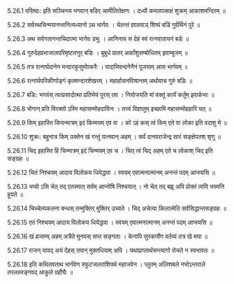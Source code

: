 5.26.1
वसिष्ठः:
इति सञ्चिन्त्य भगवान् बडिर् आमीलितेक्षणः ।
दध्यौ कमलपत्त्राक्षं शुक्रम् आकाशमन्दिरम् ॥


5.26.2
सर्वस्थचिन्मयानन्तनित्यध्यानो ऽथ भार्गवः ।
चेतन्तं ज्ञातवाञ् शिष्यं बडिं गुर्वर्थिनं पुरे ॥


5.26.3
अथ सर्वगतानन्तचिदात्मा भार्गवः प्रभुः ।
आनिनाय स देहं स्वं रत्नवातायनं बडेः ॥


5.26.4
गुरुदेहप्रभाजालपरिमृष्टतनुर् बडिः ।
बुबुधे प्रातर् अर्कांशुसम्बोधितम् इवाम्बुजम् ॥


5.26.5
तत्र रत्नार्घदानेन मन्दारकुसुमोत्करैः ।
पादाभिवन्दनेनैनं पूजयाम् आस भार्गवम् ॥


5.26.6
रत्नार्घपरिकीर्णाङ्गं कृतमन्दारशेखरम् ।
महार्हासनविश्रान्तम् अथोवाच गुरुं बडिः ॥


5.26.7
बडिः:
भगवंस् त्वत्प्रसादोत्था प्रतिभेयं पुरस् तव ।
नियोजयति मां वक्तुं कार्यं कर्तुम् इवार्कभाः ॥


5.26.8
भोगान् प्रति विरक्तो ऽस्मि महासम्मोहदायिनः ।
तत्त्वं विज्ञातुम् इच्छामि महासम्मोहहारि यत् ॥


5.26.9
किम् इहास्ति कियन्मात्रम् इदं किम्मयम् एव वा ।
को ऽहं कस् त्वं किम् एते वा लोका इति वदाशु मे ॥


5.26.10
शुक्रः:
बहुनात्र किम् उक्तेन खं गन्तुं यत्नवान् अहम् ।
सर्वं दानवराजेन्द्र सारं सङ्क्षेपतश् शृणु ॥


5.26.11
चिद् इहास्ति हि चिन्मात्रम् इदं चिन्मयम् एव च ।
चित् त्वं चिद् अहम् एते च लोकाश् चिद् इति सङ्ग्रहः ॥


5.26.12
चितं निश्चयम् आदाय विलोकय धियेद्धया ।
स्वयम् एवात्मनात्मानम् अनन्तं पदम् आप्स्यसि ॥


5.26.13
भव्यो ऽसि चेत् तद् एतस्मात् सर्वम् आप्नोषि निश्चयात् ।
नो चेत् तद् बह्व् अपि प्रोक्तं त्वयि भस्मनि हूयते ॥


5.26.14
चिच्चेत्यकलना बन्धस् तन्मुक्तिर् मुक्तिर् उच्यते ।
चिद् अचेत्या किलात्मेति सर्वसिद्धान्तसङ्ग्रहः ॥


5.26.15
एतं निश्चयम् आदाय विलोकय धियेद्धया ।
स्वयम् एवात्मनात्मानम् अनन्तं पदम् आप्स्यसि ॥


5.26.16
खं व्रजाम्य् अहम् अत्रैते मुनयस् सप्त सङ्गताः ।
केनापि सुरकार्येण वर्तव्यं तत्र खे मया ॥


5.26.17
राजन् यावद् अयं देहस् तावन् मुक्तधियाम् अपि ।
यथाप्राप्तार्थसन्त्यागो रोचते न स्वभावतः ॥


5.26.18
इति कथितवताथ भार्गवेण स्फुटजलराशिपथे महाजवेन ।
प्लुतम् अलिशबले नभोऽन्तराले तरलतरङ्गवद् आकुले ग्रहौघैः ॥

